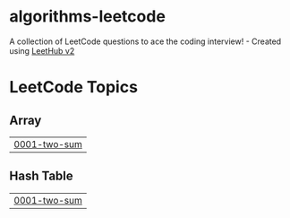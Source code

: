 # algorithms-leetcode
A collection of LeetCode questions to ace the coding interview! - Created using [LeetHub v2](https://github.com/arunbhardwaj/LeetHub-2.0)

<!---LeetCode Topics Start-->
# LeetCode Topics
## Array
|  |
| ------- |
| [0001-two-sum](https://github.com/yohan-pro/algorithms-leetcode/tree/master/0001-two-sum) |
## Hash Table
|  |
| ------- |
| [0001-two-sum](https://github.com/yohan-pro/algorithms-leetcode/tree/master/0001-two-sum) |
<!---LeetCode Topics End-->